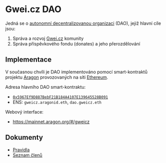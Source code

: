 # Gwei.cz DAO

Jedná se o [autonomní decentralizovanou organizaci](https://en.wikipedia.org/wiki/Decentralized_autonomous_organization) (DAO), jejiž hlavní cíle jsou:
1. Správa a rozvoj [Gwei.cz](https://gwei.cz) komunity
2. Správa příspěvkového fondu (donates) a jeho přerozdělování


## Implementace

V současnou chvíli je DAO implementováno pomocí smart-kontraktů projektu [Aragon](https://aragon.org/) provozovaných na síti [Ethereum](https://ethereum.org/).

Adresa hlavního DAO smart-kontraktu:
* [`0x5967Ef9D887BebF21B184A4107E139645528B091`](https://etherscan.io/address/dao.gweicz.eth)
* ENS: `gweicz.aragonid.eth`, `dao.gweicz.eth`

Webový interface:
* https://mainnet.aragon.org/#/gweicz

## Dokumenty

* [Pravidla](docs/Pravidla.md)
* [Seznam členů](docs/Seznam-clenu.md)
